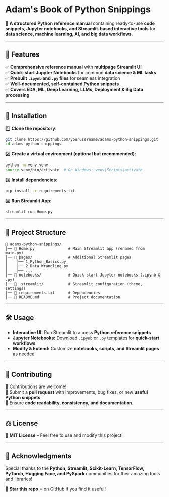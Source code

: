 # Adam's Book of Python Snippings

🚀 **A structured Python reference manual** containing ready-to-use **code snippets, Jupyter notebooks, and Streamlit-based interactive tools** for **data science, machine learning, AI, and big data workflows**.

---

## 📌 Features
✅ **Comprehensive reference manual** with **multipage Streamlit UI**  
✅ **Quick-start Jupyter Notebooks** for common **data science & ML tasks**  
✅ **Prebuilt `.ipynb` and `.py` files** for seamless integration  
✅ **Well-documented, self-contained Python snippets**  
✅ **Covers EDA, ML, Deep Learning, LLMs, Deployment & Big Data processing**

---

## 🔧 Installation

1️⃣ **Clone the repository**:
```sh
git clone https://github.com/yourusername/adams-python-snippings.git
cd adams-python-snippings
```

2️⃣ **Create a virtual environment (optional but recommended)**:
```sh
python -m venv venv
source venv/bin/activate  # On Windows: venv\Scripts\activate
```

3️⃣ **Install dependencies**:
```sh
pip install -r requirements.txt
```

4️⃣ **Run Streamlit App**:
```sh
streamlit run Home.py
```

---

## 📂 Project Structure
```
📂 adams-python-snippings/
│── 📜 Home.py               # Main Streamlit app (renamed from main.py)
│── 📂 pages/                # Additional Streamlit pages
│    ├── 1_Python_Basics.py
│    ├── 2_Data_Wrangling.py
│    ├── ...
│── 📂 notebooks/            # Quick-start Jupyter notebooks (.ipynb & .py)
│── 📂 .streamlit/           # Streamlit configuration (theme, settings)
│── 📜 requirements.txt      # Dependencies
│── 📜 README.md             # Project documentation
```

---

## 🛠️ Usage

- **Interactive UI:** Run Streamlit to access **Python reference snippets**  
- **Jupyter Notebooks:** Download `.ipynb` or `.py` templates for **quick-start workflows**  
- **Modify & Extend:** Customize **notebooks, scripts, and Streamlit pages** as needed  

---

## 🤝 Contributing

🔹 Contributions are welcome!  
🔹 Submit a **pull request** with improvements, bug fixes, or new **useful Python snippets**.  
🔹 Ensure **code readability, consistency, and documentation**.

---

## ⚖️ License
📝 **MIT License** – Feel free to use and modify this project!

---

## 🌟 Acknowledgments
Special thanks to the **Python, Streamlit, Scikit-Learn, TensorFlow, PyTorch, Hugging Face, and PySpark** communities for their amazing tools and libraries!

📢 **Star this repo** ⭐ on GitHub if you find it useful!
